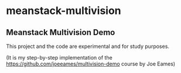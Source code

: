 meanstack-multivision
=====================

Meanstack Multivision Demo
--------------------------
This project and the code are experimental and for study purposes.

(It is my step-by-step implementation of the https://github.com/joeeames/multivision-demo course by Joe Eames)
